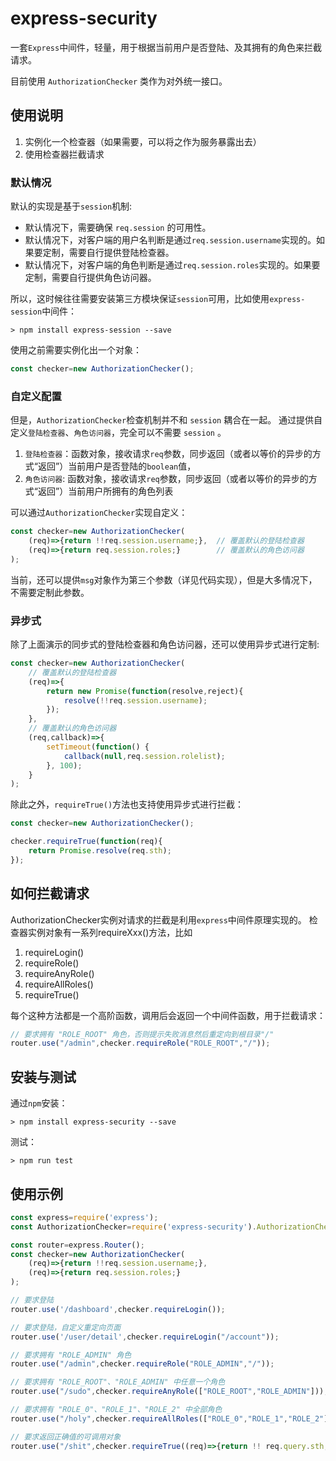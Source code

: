 # express-security

一套`Express`中间件，轻量，用于根据当前用户是否登陆、及其拥有的角色来拦截请求。

目前使用 `AuthorizationChecker` 类作为对外统一接口。

## 使用说明

1. 实例化一个检查器（如果需要，可以将之作为服务暴露出去）
2. 使用检查器拦截请求

### 默认情况

默认的实现是基于`session`机制:

* 默认情况下，需要确保  `req.session` 的可用性。
* 默认情况下，对客户端的用户名判断是通过`req.session.username`实现的。如果要定制，需要自行提供登陆检查器。
* 默认情况下，对客户端的角色判断是通过`req.session.roles`实现的。如果要定制，需要自行提供角色访问器。

所以，这时候往往需要安装第三方模块保证`session`可用，比如使用`express-session`中间件：
```
> npm install express-session --save
```

使用之前需要实例化出一个对象：
```JavaScript
const checker=new AuthorizationChecker();
```

### 自定义配置

但是，`AuthorizationChecker`检查机制并不和 `session` 耦合在一起。 通过提供自定义`登陆检查器`、`角色访问器`，完全可以不需要 `session` 。

1. `登陆检查器`：函数对象，接收请求`req`参数，同步返回（或者以等价的异步的方式“返回”）当前用户是否登陆的`boolean`值，
2. `角色访问器`: 函数对象，接收请求`req`参数，同步返回（或者以等价的异步的方式“返回”）当前用户所拥有的角色列表

可以通过`AuthorizationChecker`实现自定义：
```JavaScript
const checker=new AuthorizationChecker(
    (req)=>{return !!req.session.username;},  // 覆盖默认的登陆检查器
    (req)=>{return req.session.roles;}        // 覆盖默认的角色访问器
);
```

当前，还可以提供`msg`对象作为第三个参数（详见代码实现），但是大多情况下，不需要定制此参数。

### 异步式

除了上面演示的同步式的登陆检查器和角色访问器，还可以使用异步式进行定制:

```JavaScript
const checker=new AuthorizationChecker(
    // 覆盖默认的登陆检查器
    (req)=>{
        return new Promise(function(resolve,reject){
            resolve(!!req.session.username);
        });
    }, 
    // 覆盖默认的角色访问器
    (req,callback)=>{
        setTimeout(function() {
            callback(null,req.session.rolelist);
        }, 100);
    }
);
```

除此之外，`requireTrue()`方法也支持使用异步式进行拦截：
```JavaScript
const checker=new AuthorizationChecker();

checker.requireTrue(function(req){
    return Promise.resolve(req.sth);
});
```


## 如何拦截请求

AuthorizationChecker实例对请求的拦截是利用`express`中间件原理实现的。
检查器实例对象有一系列requireXxx()方法，比如

1. requireLogin()
2. requireRole()
3. requireAnyRole()
4. requireAllRoles()
5. requireTrue()

每个这种方法都是一个高阶函数，调用后会返回一个中间件函数，用于拦截请求：

```JavaScript
// 要求拥有 "ROLE_ROOT" 角色，否则提示失败消息然后重定向到根目录"/"
router.use("/admin",checker.requireRole("ROLE_ROOT","/"));
```

## 安装与测试

通过`npm`安装：
```
> npm install express-security --save
```

测试：
```
> npm run test
```

## 使用示例

```JavaScript
const express=require('express');
const AuthorizationChecker=require('express-security').AuthorizationChecker;

const router=express.Router();
const checker=new AuthorizationChecker(
    (req)=>{return !!req.session.username;},
    (req)=>{return req.session.roles;}
);

// 要求登陆
router.use('/dashboard',checker.requireLogin());

// 要求登陆，自定义重定向页面
router.use('/user/detail',checker.requireLogin("/account"));

// 要求拥有 "ROLE_ADMIN" 角色
router.use("/admin",checker.requireRole("ROLE_ADMIN","/"));

// 要求拥有 "ROLE_ROOT"、"ROLE_ADMIN" 中任意一个角色
router.use("/sudo",checker.requireAnyRole(["ROLE_ROOT","ROLE_ADMIN"]));

// 要求拥有 "ROLE_0"、"ROLE_1"、"ROLE_2" 中全部角色
router.use("/holy",checker.requireAllRoles(["ROLE_0","ROLE_1","ROLE_2"]));

// 要求返回正确值的可调用对象
router.use("/shit",checker.requireTrue((req)=>{return !! req.query.sth;},"/"));
```
